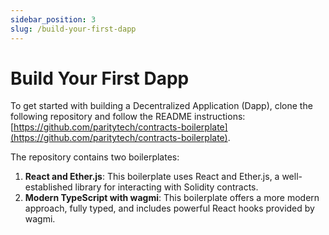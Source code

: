 ```yaml
---
sidebar_position: 3
slug: /build-your-first-dapp
---
```


# Build Your First Dapp

To get started with building a Decentralized Application (Dapp), clone the following repository and follow the README instructions: [https://github.com/paritytech/contracts-boilerplate](https://github.com/paritytech/contracts-boilerplate).

The repository contains two boilerplates:

1. **React and Ether.js**: This boilerplate uses React and Ether.js, a well-established library for interacting with Solidity contracts.
2. **Modern TypeScript with wagmi**: This boilerplate offers a more modern approach, fully typed, and includes powerful React hooks provided by wagmi.
